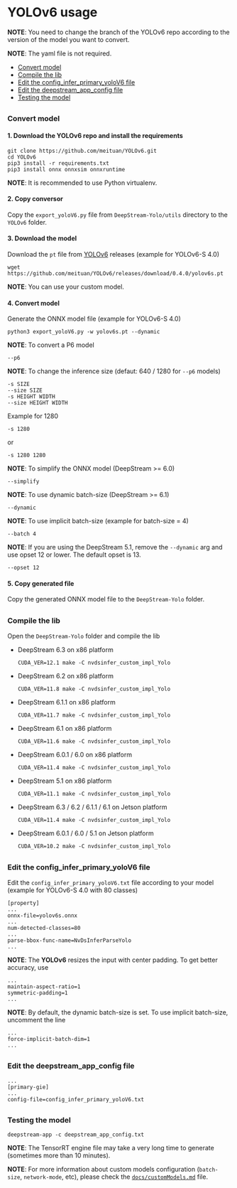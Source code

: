 # YOLOv6 usage

**NOTE**: You need to change the branch of the YOLOv6 repo according to the version of the model you want to convert.

**NOTE**: The yaml file is not required.

* [Convert model](#convert-model)
* [Compile the lib](#compile-the-lib)
* [Edit the config_infer_primary_yoloV6 file](#edit-the-config_infer_primary_yolov6-file)
* [Edit the deepstream_app_config file](#edit-the-deepstream_app_config-file)
* [Testing the model](#testing-the-model)

##

### Convert model

#### 1. Download the YOLOv6 repo and install the requirements

```
git clone https://github.com/meituan/YOLOv6.git
cd YOLOv6
pip3 install -r requirements.txt
pip3 install onnx onnxsim onnxruntime
```

**NOTE**: It is recommended to use Python virtualenv.

#### 2. Copy conversor

Copy the `export_yoloV6.py` file from `DeepStream-Yolo/utils` directory to the `YOLOv6` folder.

#### 3. Download the model

Download the `pt` file from [YOLOv6](https://github.com/meituan/YOLOv6/releases/) releases (example for YOLOv6-S 4.0)

```
wget https://github.com/meituan/YOLOv6/releases/download/0.4.0/yolov6s.pt
```

**NOTE**: You can use your custom model.

#### 4. Convert model

Generate the ONNX model file (example for YOLOv6-S 4.0)

```
python3 export_yoloV6.py -w yolov6s.pt --dynamic
```

**NOTE**: To convert a P6 model

```
--p6
```

**NOTE**: To change the inference size (defaut: 640 / 1280 for `--p6` models)

```
-s SIZE
--size SIZE
-s HEIGHT WIDTH
--size HEIGHT WIDTH
```

Example for 1280

```
-s 1280
```

or

```
-s 1280 1280
```

**NOTE**: To simplify the ONNX model (DeepStream >= 6.0)

```
--simplify
```

**NOTE**: To use dynamic batch-size (DeepStream >= 6.1)

```
--dynamic
```

**NOTE**: To use implicit batch-size (example for batch-size = 4)

```
--batch 4
```

**NOTE**: If you are using the DeepStream 5.1, remove the `--dynamic` arg and use opset 12 or lower. The default opset is 13.

```
--opset 12
```

#### 5. Copy generated file

Copy the generated ONNX model file to the `DeepStream-Yolo` folder.

##

### Compile the lib

Open the `DeepStream-Yolo` folder and compile the lib

* DeepStream 6.3 on x86 platform

  ```
  CUDA_VER=12.1 make -C nvdsinfer_custom_impl_Yolo
  ```

* DeepStream 6.2 on x86 platform

  ```
  CUDA_VER=11.8 make -C nvdsinfer_custom_impl_Yolo
  ```

* DeepStream 6.1.1 on x86 platform

  ```
  CUDA_VER=11.7 make -C nvdsinfer_custom_impl_Yolo
  ```

* DeepStream 6.1 on x86 platform

  ```
  CUDA_VER=11.6 make -C nvdsinfer_custom_impl_Yolo
  ```

* DeepStream 6.0.1 / 6.0 on x86 platform

  ```
  CUDA_VER=11.4 make -C nvdsinfer_custom_impl_Yolo
  ```

* DeepStream 5.1 on x86 platform

  ```
  CUDA_VER=11.1 make -C nvdsinfer_custom_impl_Yolo
  ```

* DeepStream 6.3 / 6.2 / 6.1.1 / 6.1 on Jetson platform

  ```
  CUDA_VER=11.4 make -C nvdsinfer_custom_impl_Yolo
  ```

* DeepStream 6.0.1 / 6.0 / 5.1 on Jetson platform

  ```
  CUDA_VER=10.2 make -C nvdsinfer_custom_impl_Yolo
  ```

##

### Edit the config_infer_primary_yoloV6 file

Edit the `config_infer_primary_yoloV6.txt` file according to your model (example for YOLOv6-S 4.0 with 80 classes)

```
[property]
...
onnx-file=yolov6s.onnx
...
num-detected-classes=80
...
parse-bbox-func-name=NvDsInferParseYolo
...
```

**NOTE**: The **YOLOv6** resizes the input with center padding. To get better accuracy, use

```
...
maintain-aspect-ratio=1
symmetric-padding=1
...
```

**NOTE**: By default, the dynamic batch-size is set. To use implicit batch-size, uncomment the line

```
...
force-implicit-batch-dim=1
...
```

##

### Edit the deepstream_app_config file

```
...
[primary-gie]
...
config-file=config_infer_primary_yoloV6.txt
```

##

### Testing the model

```
deepstream-app -c deepstream_app_config.txt
```

**NOTE**: The TensorRT engine file may take a very long time to generate (sometimes more than 10 minutes).

**NOTE**: For more information about custom models configuration (`batch-size`, `network-mode`, etc), please check the [`docs/customModels.md`](customModels.md) file.
